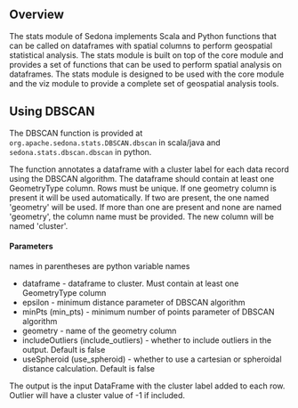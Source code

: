 ## Overview
The stats module of Sedona implements Scala and Python functions that can be called on dataframes with spatial columns to perform geospatial statistical analysis. The stats module is built on top of the core module and provides a set of functions that can be used to perform spatial analysis on dataframes. The stats module is designed to be used with the core module and the viz module to provide a complete set of geospatial analysis tools.

## Using DBSCAN
The DBSCAN function is provided at `org.apache.sedona.stats.DBSCAN.dbscan` in scala/java and `sedona.stats.dbscan.dbscan` in python.

The function annotates a dataframe with a cluster label for each data record using the DBSCAN algorithm.
The dataframe should contain at least one GeometryType column. Rows must be unique. If one
geometry column is present it will be used automatically. If two are present, the one named
'geometry' will be used. If more than one are present and none are named 'geometry', the
column name must be provided. The new column will be named 'cluster'.

#### Parameters
names in parentheses are python variable names
- dataframe - dataframe to cluster. Must contain at least one GeometryType column
- epsilon - minimum distance parameter of DBSCAN algorithm
- minPts (min_pts) - minimum number of points parameter of DBSCAN algorithm
- geometry - name of the geometry column
- includeOutliers (include_outliers) - whether to include outliers in the output. Default is false
- useSpheroid (use_spheroid) - whether to use a cartesian or spheroidal distance calculation. Default is false


The output is the input DataFrame with the cluster label added to each row. Outlier will have a cluster value of -1 if included.
